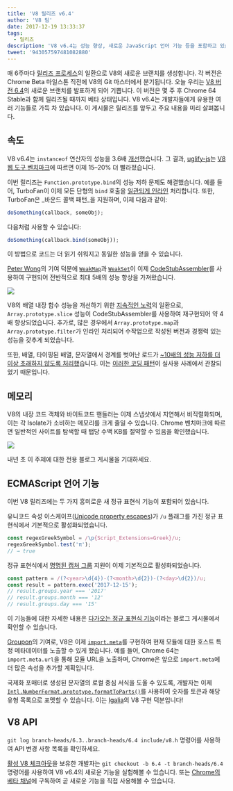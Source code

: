 ```yaml
---
title: 'V8 릴리즈 v6.4'
author: 'V8 팀'
date: 2017-12-19 13:33:37
tags:
  - 릴리즈
description: 'V8 v6.4는 성능 향상, 새로운 JavaScript 언어 기능 등을 포함하고 있습니다.'
tweet: '943057597481082880'
---
```

매 6주마다 [릴리즈 프로세스](/docs/release-process)의 일환으로 V8의 새로운 브랜치를 생성합니다. 각 버전은 Chrome Beta 마일스톤 직전에 V8의 Git 마스터에서 분기됩니다. 오늘 우리는 [V8 버전 6.4](https://chromium.googlesource.com/v8/v8.git/+log/branch-heads/6.4)의 새로운 브랜치를 발표하게 되어 기쁩니다. 이 버전은 몇 주 후 Chrome 64 Stable과 함께 릴리즈될 때까지 베타 상태입니다. V8 v6.4는 개발자들에게 유용한 여러 기능들로 가득 차 있습니다. 이 게시물은 릴리즈를 앞두고 주요 내용을 미리 살펴봅니다.

<!--truncate-->
## 속도

V8 v6.4는 `instanceof` 연산자의 성능을 3.6배 [개선](https://bugs.chromium.org/p/v8/issues/detail?id=6971)했습니다. 그 결과, [uglify-js](http://lisperator.net/uglifyjs/)는 [V8 웹 도구 벤치마크](https://github.com/v8/web-tooling-benchmark)에 따르면 이제 15–20% 더 빨라졌습니다.

이번 릴리즈는 `Function.prototype.bind`의 성능 저하 문제도 해결했습니다. 예를 들어, TurboFan이 이제 모든 단형의 `bind` 호출을 [일관되게 인라인](https://bugs.chromium.org/p/v8/issues/detail?id=6946) 처리합니다. 또한, TurboFan은 _바운드 콜백 패턴_을 지원하며, 이제 다음과 같이:

```js
doSomething(callback, someObj);
```

다음처럼 사용할 수 있습니다:

```js
doSomething(callback.bind(someObj));
```

이 방법으로 코드는 더 읽기 쉬워지고 동일한 성능을 얻을 수 있습니다.

[Peter Wong](https://twitter.com/peterwmwong)의 기여 덕분에 [`WeakMap`](https://developer.mozilla.org/en-US/docs/Web/JavaScript/Reference/Global_Objects/WeakMap)과 [`WeakSet`](https://developer.mozilla.org/en-US/docs/Web/JavaScript/Reference/Global_Objects/WeakSet)이 이제 [CodeStubAssembler](/blog/csa)를 사용하여 구현되어 전반적으로 최대 5배의 성능 향상을 가져왔습니다.

![](/_img/v8-release-64/weak-collection.svg)

V8의 배열 내장 함수 성능을 개선하기 위한 [지속적인 노력](https://bugs.chromium.org/p/v8/issues/detail?id=1956)의 일환으로, `Array.prototype.slice` 성능이 CodeStubAssembler를 사용하여 재구현되어 약 4배 향상되었습니다. 추가로, 많은 경우에서 `Array.prototype.map`과 `Array.prototype.filter`가 인라인 처리되어 수작업으로 작성된 버전과 경쟁력 있는 성능을 갖추게 되었습니다.

또한, 배열, 타이핑된 배열, 문자열에서 경계를 벗어난 로드가 [~10배의 성능 저하를 더 이상 초래하지 않도록 처리했](https://bugs.chromium.org/p/v8/issues/detail?id=7027)습니다. 이는 [이러한 코딩 패턴](/blog/elements-kinds#avoid-reading-beyond-length)이 실사용 사례에서 관찰되었기 때문입니다.

## 메모리

V8의 내장 코드 객체와 바이트코드 핸들러는 이제 스냅샷에서 지연해서 비직렬화되며, 이는 각 Isolate가 소비하는 메모리를 크게 줄일 수 있습니다. Chrome 벤치마크에 따르면 일반적인 사이트를 탐색할 때 탭당 수백 KB를 절약할 수 있음을 확인했습니다.

![](/_img/v8-release-64/codespace-consumption.svg)

내년 초 이 주제에 대한 전용 블로그 게시물을 기대하세요.

## ECMAScript 언어 기능

이번 V8 릴리즈에는 두 가지 흥미로운 새 정규 표현식 기능이 포함되어 있습니다.

유니코드 속성 이스케이프([Unicode property escapes](https://mathiasbynens.be/notes/es-unicode-property-escapes))가 `/u` 플래그를 가진 정규 표현식에서 기본적으로 활성화되었습니다.

```js
const regexGreekSymbol = /\p{Script_Extensions=Greek}/u;
regexGreekSymbol.test('π');
// → true
```

정규 표현식에서 [명명된 캡처 그룹](https://developers.google.com/web/updates/2017/07/upcoming-regexp-features#named_captures) 지원이 이제 기본적으로 활성화되었습니다.

```js
const pattern = /(?<year>\d{4})-(?<month>\d{2})-(?<day>\d{2})/u;
const result = pattern.exec('2017-12-15');
// result.groups.year === '2017'
// result.groups.month === '12'
// result.groups.day === '15'
```

이 기능들에 대한 자세한 내용은 [다가오는 정규 표현식 기능](https://developers.google.com/web/updates/2017/07/upcoming-regexp-features)이라는 블로그 게시물에서 확인할 수 있습니다.

[Groupon](https://twitter.com/GrouponEng)의 기여로, V8은 이제 [`import.meta`](https://github.com/tc39/proposal-import-meta)를 구현하여 현재 모듈에 대한 호스트 특정 메타데이터를 노출할 수 있게 했습니다. 예를 들어, Chrome 64는 `import.meta.url`을 통해 모듈 URL을 노출하며, Chrome은 앞으로 `import.meta`에 더 많은 속성을 추가할 계획입니다.

국제화 포매터로 생성된 문자열의 로컬 중심 서식을 도울 수 있도록, 개발자는 이제 [`Intl.NumberFormat.prototype.formatToParts()`](https://github.com/tc39/proposal-intl-formatToParts)를 사용하여 숫자를 토큰과 해당 유형 목록으로 포맷할 수 있습니다. 이는 [Igalia](https://twitter.com/igalia)의 V8 구현 덕분입니다!

## V8 API

`git log branch-heads/6.3..branch-heads/6.4 include/v8.h` 명령어를 사용하여 API 변경 사항 목록을 확인하세요.

[활성 V8 체크아웃](/docs/source-code#using-git)을 보유한 개발자는 `git checkout -b 6.4 -t branch-heads/6.4` 명령어를 사용하여 V8 v6.4의 새로운 기능을 실험해볼 수 있습니다. 또는 [Chrome의 베타 채널](https://www.google.com/chrome/browser/beta.html)에 구독하여 곧 새로운 기능을 직접 사용해볼 수 있습니다.
